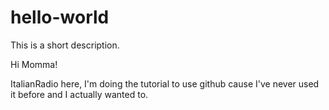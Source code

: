 # hello-world
This is a short description.


Hi Momma!

ItalianRadio here, I'm doing the tutorial to use github cause I've never used it before and I actually wanted to.

